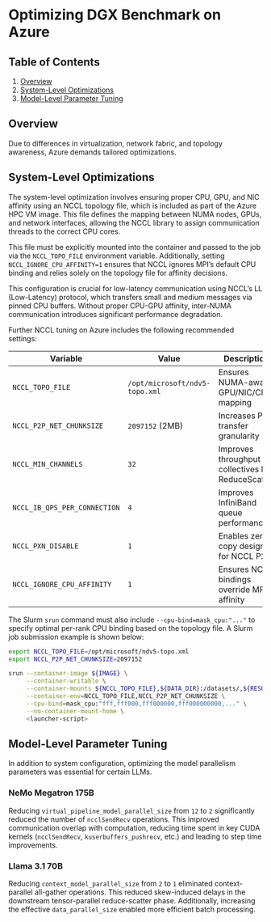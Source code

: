 # Optimizing DGX Benchmark on Azure

## Table of Contents

1. [Overview](#overview)
2. [System-Level Optimizations](#system-level-optimizations)
3. [Model-Level Parameter Tuning](#model-level-parameter-tuning)

## Overview

Due to differences in virtualization, network fabric, and topology awareness, Azure demands tailored optimizations.

## System-Level Optimizations

The system-level optimization involves ensuring proper CPU, GPU, and NIC affinity using an NCCL topology file, which is included as part of the Azure HPC VM image. This file defines the mapping between NUMA nodes, GPUs, and network interfaces, allowing the NCCL library to assign communication threads to the correct CPU cores.

This file must be explicitly mounted into the container and passed to the job via the `NCCL_TOPO_FILE` environment variable. Additionally, setting `NCCL_IGNORE_CPU_AFFINITY=1` ensures that NCCL ignores MPI’s default CPU binding and relies solely on the topology file for affinity decisions.

This configuration is crucial for low-latency communication using NCCL’s LL (Low-Latency) protocol, which transfers small and medium messages via pinned CPU buffers. Without proper CPU-GPU affinity, inter-NUMA communication introduces significant performance degradation.

Further NCCL tuning on Azure includes the following recommended settings:

| Variable                     | Value                          | Description                                            |
| ---------------------------- | ------------------------------ | ------------------------------------------------------ |
| `NCCL_TOPO_FILE`             | `/opt/microsoft/ndv5-topo.xml` | Ensures NUMA-aware GPU/NIC/CPU mapping                 |
| `NCCL_P2P_NET_CHUNKSIZE`     | `2097152` (2MB)                | Increases P2P transfer granularity                     |
| `NCCL_MIN_CHANNELS`          | `32`                           | Improves throughput for collectives like ReduceScatter |
| `NCCL_IB_QPS_PER_CONNECTION` | `4`                            | Improves InfiniBand queue performance                  |
| `NCCL_PXN_DISABLE`           | `1`                            | Enables zero-copy design for NCCL P2P                  |
| `NCCL_IGNORE_CPU_AFFINITY`   | `1`                            | Ensures NCCL bindings override MPI-affinity            |

The Slurm `srun` command must also include `--cpu-bind=mask_cpu:"..."` to specify optimal per-rank CPU binding based on the topology file. A Slurm job submission example is shown below:

```bash
export NCCL_TOPO_FILE=/opt/microsoft/ndv5-topo.xml
export NCCL_P2P_NET_CHUNKSIZE=2097152

srun --container-image ${IMAGE} \
     --container-writable \
     --container-mounts ${NCCL_TOPO_FILE},${DATA_DIR}:/datasets/,${RESULT_DIR},$INDEX_MAPPING_DIR,${STAGE_PATH}/cfg:/cfg/ \
     --container-env=NCCL_TOPO_FILE,NCCL_P2P_NET_CHUNKSIZE \
     --cpu-bind=mask_cpu:"fff,fff000,fff000000,fff000000000,..." \
     --no-container-mount-home \
     <launcher-script>
```

## Model-Level Parameter Tuning

In addition to system configuration, optimizing the model parallelism parameters was essential for certain LLMs.

### NeMo Megatron 175B

Reducing `virtual_pipeline_model_parallel_size` from `12` to `2` significantly reduced the number of `ncclSendRecv` operations. This improved communication overlap with computation, reducing time spent in key CUDA kernels (`ncclSendRecv`, `kuserbuffers_pushrecv`, etc.) and leading to step time improvements.

### Llama 3.1 70B

Reducing `context_model_parallel_size` from `2` to `1` eliminated context-parallel all-gather operations. This reduced skew-induced delays in the downstream tensor-parallel reduce-scatter phase. Additionally, increasing the effective `data_parallel_size` enabled more efficient batch processing.
